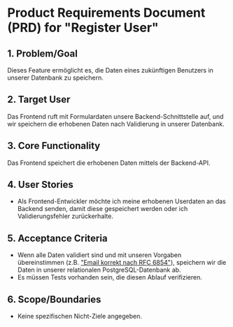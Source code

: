 # Product Requirements Document (PRD) for "Register User"

## 1. Problem/Goal

Dieses Feature ermöglicht es, die Daten eines zukünftigen Benutzers in unserer Datenbank zu speichern.

## 2. Target User

Das Frontend ruft mit Formulardaten unsere Backend-Schnittstelle auf, und wir speichern die erhobenen Daten nach Validierung in unserer Datenbank.

## 3. Core Functionality

Das Frontend speichert die erhobenen Daten mittels der Backend-API.

## 4. User Stories

- Als Frontend-Entwickler möchte ich meine erhobenen Userdaten an das Backend senden, damit diese gespeichert werden oder ich Validierungsfehler zurückerhalte.

## 5. Acceptance Criteria

- Wenn alle Daten validiert sind und mit unseren Vorgaben übereinstimmen (z.B. ["Email korrekt nach RFC 6854"](https://www.rfc-editor.org/rfc/rfc6854)), speichern wir die Daten in unserer relationalen PostgreSQL-Datenbank ab.
- Es müssen Tests vorhanden sein, die diesen Ablauf verifizieren.

## 6. Scope/Boundaries

- Keine spezifischen Nicht-Ziele angegeben.
